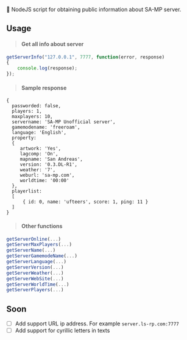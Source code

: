 💾 NodeJS script for obtaining public information about SA-MP server.

## Usage
>#### Get all info about server
```javascript
getServerInfo("127.0.0.1", 7777, function(error, response)
{
    console.log(response);
});
```
>#### Sample response
```
{
  passworded: false,
  players: 1,
  maxplayers: 10,
  servername: 'SA-MP Unofficial server',
  gamemodename: 'freeroam',
  language: 'English',
  property:
  { 
     artwork: 'Yes',
     lagcomp: 'On',
     mapname: 'San Andreas',
     version: '0.3.DL-R1',
     weather: '7',
     weburl: 'sa-mp.com',
     worldtime: '00:00' 
  },
  playerlist:
  [
      { id: 0, name: 'ufteers', score: 1, ping: 11 }
  ]
}
```
>#### Other functions
```javascript
getServerOnline(...)
getServerMaxPlayers(...)
getServerName(...)
getServerGamemodeName(...)
getServerLanguage(...)
getServerVersion(...)
getServerWeather(...)
getServerWebSite(...)
getServerWorldTime(...)
getServerPlayers(...)
```

## Soon
- [ ] Add support URL ip address. For example `server.ls-rp.com:7777`
- [ ] Add support for cyrillic letters in texts

